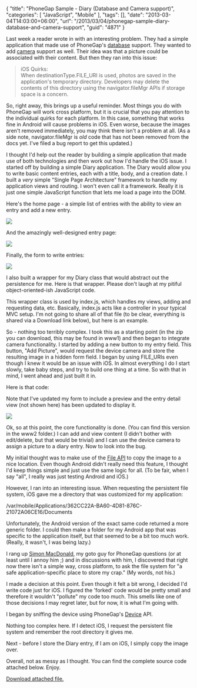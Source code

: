 {
	"title": "PhoneGap Sample - Diary (Database and Camera support)",
	"categories": [
		"JavaScript",
		"Mobile"
	],
	"tags": [],
	"date": "2013-03-04T14:03:00+06:00",
	"url": "/2013/03/04/phonegap-sample-diary-database-and-camera-support",
	"guid": "4871"
}

Last week a reader wrote in with an interesting problem. They had a simple application that made use of PhoneGap's <a href="http://docs.phonegap.com/en/2.5.0/cordova_storage_storage.md.html#Storage">database</a> support. They wanted to add <a href="http://docs.phonegap.com/en/2.5.0/cordova_camera_camera.md.html#Camera">camera</a> support as well. Their idea was that a picture could be associated with their content. But then they ran into this issue:
<!--more-->
<blockquote>
iOS Quirks:<br>
When destinationType.FILE_URI is used, photos are saved in the application's temporary directory. Developers may delete the contents of this directory using the navigator.fileMgr APIs if storage space is a concern.
</blockquote>

So, right away, this brings up a useful reminder. Most things you do with PhoneGap will work cross platform, but it is crucial that you pay attention to the individual quirks for each platform. In this case, something that works fine in Android will cause problems in iOS. Even worse, because the images aren't removed immediately, you may think there isn't a problem at all. (As a side note, navigator.fileMgr is <i>old</i> code that has not been removed from the docs yet. I've filed a bug report to get this updated.)

I thought I'd help out the reader by building a simple application that made use of both technologies and then work out how I'd handle the iOS issue. I started off by building a simple Diary application. The Diary would allow you to write basic content entries, each with a title, body, and a creation date. I built a <i>very</i> simple "Single Page Architecture" framework to handle my application views and routing. I won't even call it a framework. Really it is just one simple JavaScript function that lets me load a page into the DOM. 

Here's the home page - a simple list of entries with the ability to view an entry and add a new entry.

<img src="http://static.raymondcamden.com/images/iOS Simulator Screen shot Mar 4, 2013 1.29.17 PM.png" />

And the amazingly well-designed entry page:

<img src="http://static.raymondcamden.com/images/iOS Simulator Screen shot Mar 4, 2013 1.30.02 PM.png" />

Finally, the form to write entries:

<img src="http://static.raymondcamden.com/images/iOS Simulator Screen shot Mar 4, 2013 1.31.03 PM.png" />

I also built a wrapper for my Diary class that would abstract out the persistence for me. Here is that wrapper. Please don't laugh at my pitiful object-oriented-ish JavaScript code.

<script src="https://gist.github.com/cfjedimaster/5084789.js"></script>

This wrapper class is used by index.js, which handles my views, adding and requesting data, etc. Basically, index.js acts like a controller in your typical MVC setup. I'm not going to share all of that file (to be clear, everything is shared via a Download link below), but here is an example. 

<script src="https://gist.github.com/cfjedimaster/5084814.js"></script>

So - nothing too terribly complex. I took this as a starting point (in the zip you can download, this may be found in www1) and then began to integrate camera functionality. I started by adding a new button to my entry field. This button, "Add Picture", would request the device camera and store the resulting image in a hidden form field. I began by using FILE_URIs even though I knew it would be an issue with iOS. In almost everything I do I start slowly, take baby steps, and try to build one thing at a time. So with that in mind, I went ahead and just built it in. 

Here is that code:

<script src="https://gist.github.com/cfjedimaster/5084843.js"></script>

Note that I've updated my form to include a preview and the entry detail view (not shown here) has been updated to display it.

<img src="http://static.raymondcamden.com/images/2013-03-04 13.45.11.png" />

Ok, so at this point, the core functionality is done. (You can find this version in the www2 folder.)  I can add and view content (I didn't bother with edit/delete, but that would be trivial) and I can use the device camera to assign a picture to a diary entry. Now to look into the bug.

My initial thought was to make use of the <a href="http://docs.phonegap.com/en/2.5.0/cordova_file_file.md.html#File">File API</a> to copy the image to a nice location. Even though Android didn't really need this feature, I thought I'd keep things simple and just use the same logic for all. (To be fair, when I say "all", I really was just testing Android and iOS.)

However, I ran into an interesting issue. When requesting the persistent file system, iOS gave me a directory that was customized for my application:

/var/mobile/Applications/362CC22A-BA60-4D81-876C-21072A06CE16/Documents

Unfortunately, the Android version of the exact same code returned a more generic folder. I could then make a folder for my Android app that was specific to the application itself, but that seemed to be a bit too much work. (Really, it wasn't, I was being lazy.) 

I rang up <a href="http://simonmacdonald.blogspot.com/">Simon MacDonald</a>, my goto guy for PhoneGap questions (or at least until I annoy him ;) and in discussions with him, I discovered that right now there isn't a simple way, cross platform, to ask the file system for "a safe application-specific place to store my crap." (My words, not his.) 

I made a decision at this point. Even though it felt a bit wrong, I decided I'd write code just for iOS. I figured the 'forked' code would be pretty small and therefore it wouldn't "pollute" my code too much. This smells like one of those decisions I may regret later, but for now, it is what I'm going with. 

I began by sniffing the device using PhoneGap's <a href="http://docs.phonegap.com/en/2.5.0/cordova_device_device.md.html#Device">Device</a> API.

<script src="https://gist.github.com/cfjedimaster/5085445.js"></script>

Nothing too complex here. If I detect iOS, I request the persistent file system and remember the root directory it gives me.

Next - before I store the Diary entry, if I am on iOS, I simply copy the image over.

<script src="https://gist.github.com/cfjedimaster/5085467.js"></script>

Overall, not as messy as I thought. You can find the complete source code attached below. Enjoy.<p><a href='http://static.raymondcamden.com/enclosures/Archive29.zip'>Download attached file.</a></p>